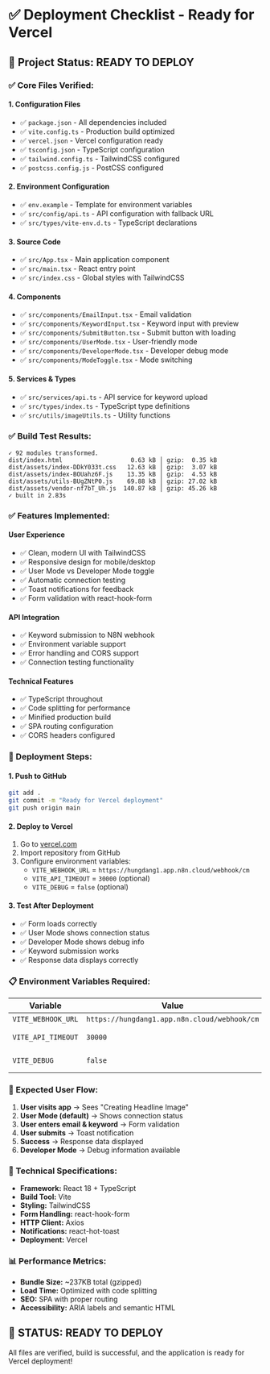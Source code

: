 # ✅ Deployment Checklist - Ready for Vercel

## 🎯 Project Status: READY TO DEPLOY

### **✅ Core Files Verified:**

#### **1. Configuration Files**
- ✅ `package.json` - All dependencies included
- ✅ `vite.config.ts` - Production build optimized
- ✅ `vercel.json` - Vercel configuration ready
- ✅ `tsconfig.json` - TypeScript configuration
- ✅ `tailwind.config.ts` - TailwindCSS configured
- ✅ `postcss.config.js` - PostCSS configured

#### **2. Environment Configuration**
- ✅ `env.example` - Template for environment variables
- ✅ `src/config/api.ts` - API configuration with fallback URL
- ✅ `src/types/vite-env.d.ts` - TypeScript declarations

#### **3. Source Code**
- ✅ `src/App.tsx` - Main application component
- ✅ `src/main.tsx` - React entry point
- ✅ `src/index.css` - Global styles with TailwindCSS

#### **4. Components**
- ✅ `src/components/EmailInput.tsx` - Email validation
- ✅ `src/components/KeywordInput.tsx` - Keyword input with preview
- ✅ `src/components/SubmitButton.tsx` - Submit button with loading
- ✅ `src/components/UserMode.tsx` - User-friendly mode
- ✅ `src/components/DeveloperMode.tsx` - Developer debug mode
- ✅ `src/components/ModeToggle.tsx` - Mode switching

#### **5. Services & Types**
- ✅ `src/services/api.ts` - API service for keyword upload
- ✅ `src/types/index.ts` - TypeScript type definitions
- ✅ `src/utils/imageUtils.ts` - Utility functions

### **✅ Build Test Results:**
```
✓ 92 modules transformed.
dist/index.html                   0.63 kB │ gzip:  0.35 kB
dist/assets/index-DDkY033t.css   12.63 kB │ gzip:  3.07 kB
dist/assets/index-BOUahz6F.js    13.35 kB │ gzip:  4.53 kB
dist/assets/utils-BUgZNtP0.js    69.88 kB │ gzip: 27.02 kB
dist/assets/vendor-nf7bT_Uh.js  140.87 kB │ gzip: 45.26 kB
✓ built in 2.83s
```

### **✅ Features Implemented:**

#### **User Experience**
- ✅ Clean, modern UI with TailwindCSS
- ✅ Responsive design for mobile/desktop
- ✅ User Mode vs Developer Mode toggle
- ✅ Automatic connection testing
- ✅ Toast notifications for feedback
- ✅ Form validation with react-hook-form

#### **API Integration**
- ✅ Keyword submission to N8N webhook
- ✅ Environment variable support
- ✅ Error handling and CORS support
- ✅ Connection testing functionality

#### **Technical Features**
- ✅ TypeScript throughout
- ✅ Code splitting for performance
- ✅ Minified production build
- ✅ SPA routing configuration
- ✅ CORS headers configured

### **🚀 Deployment Steps:**

#### **1. Push to GitHub**
```bash
git add .
git commit -m "Ready for Vercel deployment"
git push origin main
```

#### **2. Deploy to Vercel**
1. Go to [vercel.com](https://vercel.com)
2. Import repository from GitHub
3. Configure environment variables:
   - `VITE_WEBHOOK_URL` = `https://hungdang1.app.n8n.cloud/webhook/cm`
   - `VITE_API_TIMEOUT` = `30000` (optional)
   - `VITE_DEBUG` = `false` (optional)

#### **3. Test After Deployment**
- ✅ Form loads correctly
- ✅ User Mode shows connection status
- ✅ Developer Mode shows debug info
- ✅ Keyword submission works
- ✅ Response data displays correctly

### **📋 Environment Variables Required:**

| Variable | Value | Required |
|----------|-------|----------|
| `VITE_WEBHOOK_URL` | `https://hungdang1.app.n8n.cloud/webhook/cm` | ✅ Yes |
| `VITE_API_TIMEOUT` | `30000` | ❌ Optional |
| `VITE_DEBUG` | `false` | ❌ Optional |

### **🎯 Expected User Flow:**

1. **User visits app** → Sees "Creating Headline Image"
2. **User Mode (default)** → Shows connection status
3. **User enters email & keyword** → Form validation
4. **User submits** → Toast notification
5. **Success** → Response data displayed
6. **Developer Mode** → Debug information available

### **🔧 Technical Specifications:**

- **Framework:** React 18 + TypeScript
- **Build Tool:** Vite
- **Styling:** TailwindCSS
- **Form Handling:** react-hook-form
- **HTTP Client:** Axios
- **Notifications:** react-hot-toast
- **Deployment:** Vercel

### **📊 Performance Metrics:**
- **Bundle Size:** ~237KB total (gzipped)
- **Load Time:** Optimized with code splitting
- **SEO:** SPA with proper routing
- **Accessibility:** ARIA labels and semantic HTML

## 🎉 **STATUS: READY TO DEPLOY**

All files are verified, build is successful, and the application is ready for Vercel deployment! 